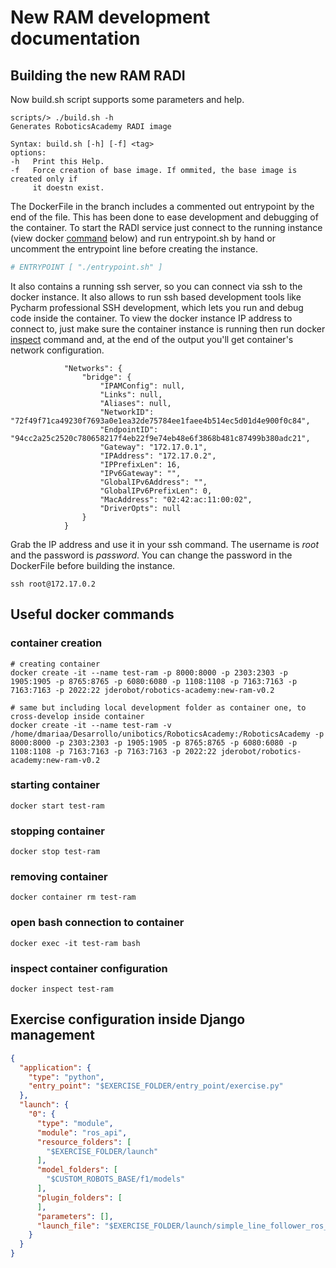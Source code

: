 # New RAM development documentation

## Building the new RAM RADI

Now build.sh script supports some parameters and help.

```commandline
scripts/> ./build.sh -h
Generates RoboticsAcademy RADI image

Syntax: build.sh [-h] [-f] <tag>
options:
-h   Print this Help.
-f   Force creation of base image. If ommited, the base image is created only if 
     it doestn exist.
```           

The DockerFile in the branch includes a commented out entrypoint by the end of the file. This has been done to
ease development and debugging of the container. To start the RADI service just connect to
the running instance (view docker [command](#open-bash-connection-to-container) below) and run entrypoint.sh by hand or uncomment 
the entrypoint line before creating the instance.

```yaml
# ENTRYPOINT [ "./entrypoint.sh" ]
```
It also contains a running ssh server, so you can connect via ssh to the docker instance. It also allows to 
run ssh based development tools like Pycharm professional SSH development, which lets you run and debug code inside the
container. To view the docker instance IP address to connect to, just make sure the container instance is running
then run docker [inspect](#inspect-container-configuration) command and, at the end of the output you'll get container's
network configuration.

```commandline
            "Networks": {
                "bridge": {
                    "IPAMConfig": null,
                    "Links": null,
                    "Aliases": null,
                    "NetworkID": "72f49f71ca49230f7693a0e1ea32de75784ee1faee4b514ec5d01d4e900f0c84",
                    "EndpointID": "94cc2a25c2520c780658217f4eb22f9e74eb48e6f3868b481c87499b380adc21",
                    "Gateway": "172.17.0.1",
                    "IPAddress": "172.17.0.2",
                    "IPPrefixLen": 16,
                    "IPv6Gateway": "",
                    "GlobalIPv6Address": "",
                    "GlobalIPv6PrefixLen": 0,
                    "MacAddress": "02:42:ac:11:00:02",
                    "DriverOpts": null
                }
            }
```

Grab the IP address and use it in your ssh command. The username is *root* and the password is *password*. 
You can change the password in the DockerFile before building the instance.

```commandline
ssh root@172.17.0.2
```

## Useful docker commands

### container creation
```commandline
# creating container 
docker create -it --name test-ram -p 8000:8000 -p 2303:2303 -p 1905:1905 -p 8765:8765 -p 6080:6080 -p 1108:1108 -p 7163:7163 -p 7163:7163 -p 2022:22 jderobot/robotics-academy:new-ram-v0.2

# same but including local development folder as container one, to cross-develop inside container 
docker create -it --name test-ram -v /home/dmariaa/Desarrollo/unibotics/RoboticsAcademy:/RoboticsAcademy -p 8000:8000 -p 2303:2303 -p 1905:1905 -p 8765:8765 -p 6080:6080 -p 1108:1108 -p 7163:7163 -p 7163:7163 -p 2022:22 jderobot/robotics-academy:new-ram-v0.2
```

### starting container
```commandline
docker start test-ram
```

### stopping container
```commandline
docker stop test-ram
```

### removing container
```commandline
docker container rm test-ram
```

### open bash connection to container
```commandline
docker exec -it test-ram bash
```

### inspect container configuration
```commandline
docker inspect test-ram
```

## Exercise configuration inside Django management

```json
{
  "application": {
    "type": "python",
    "entry_point": "$EXERCISE_FOLDER/entry_point/exercise.py"
  },
  "launch": {
    "0": {
      "type": "module",
      "module": "ros_api",
      "resource_folders": [
        "$EXERCISE_FOLDER/launch"
      ],
      "model_folders": [
        "$CUSTOM_ROBOTS_BASE/f1/models"
      ],
      "plugin_folders": [
      ],
      "parameters": [],
      "launch_file": "$EXERCISE_FOLDER/launch/simple_line_follower_ros_headless_${circuit}.launch"
    }
  }
}
```